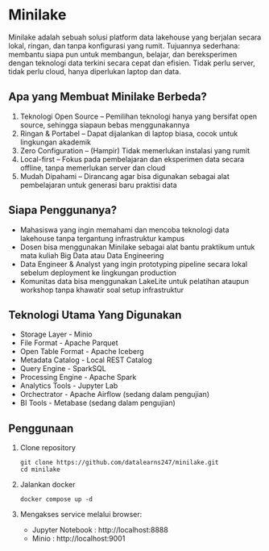 # Minilake
Minilake adalah sebuah solusi platform data lakehouse yang berjalan secara lokal, ringan, dan tanpa konfigurasi yang rumit. Tujuannya sederhana: membantu siapa pun untuk membangun, belajar, dan bereksperimen dengan teknologi data terkini secara cepat dan efisien. Tidak perlu server, tidak perlu cloud, hanya diperlukan laptop dan data.

## Apa yang Membuat Minilake Berbeda?
1. Teknologi Open Source – Pemilihan teknologi hanya yang bersifat open source, sehingga siapaun bebas menggunakannya
2. Ringan \& Portabel – Dapat dijalankan di laptop biasa, cocok untuk lingkungan akademik
3. Zero Configuration – (Hampir) Tidak memerlukan instalasi yang rumit
4. Local-first – Fokus pada pembelajaran dan eksperimen data secara offline, tanpa memerlukan server dan cloud
5. Mudah Dipahami – Dirancang agar bisa digunakan sebagai alat pembelajaran untuk generasi baru praktisi data

## Siapa Penggunanya?
* Mahasiswa yang ingin memahami dan mencoba teknologi data lakehouse tanpa tergantung infrastruktur kampus
* Dosen bisa menggunakan Minilake sebagai alat bantu praktikum untuk mata kuliah Big Data atau Data Engineering
* Data Engineer \& Analyst yang ingin prototyping pipeline secara lokal sebelum deployment ke lingkungan production
* Komunitas data bisa menggunakan LakeLite untuk pelatihan ataupun workshop tanpa khawatir soal setup infrastruktur

## Teknologi Utama Yang Digunakan
* Storage Layer - Minio
* File Format -  Apache Parquet
* Open Table Format - Apache Iceberg
* Metadata Catalog - Local REST Catalog
* Query Engine - SparkSQL
* Processing Engine - Apache Spark
* Analytics Tools - Jupyter Lab
* Orchectrator - Apache Airflow (sedang dalam pengujian)
* BI Tools - Metabase (sedang dalam pengujian)

## Penggunaan
1. Clone repository
   ```
   git clone https://github.com/datalearns247/minilake.git
   cd minilake
   ```

2. Jalankan docker
   ```
   docker compose up -d
   ```
   
3. Mengakses service melalui browser:
   - Jupyter Notebook : http://localhost:8888
   - Minio : http://localhost:9001
